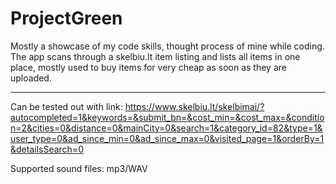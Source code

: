 # ProjectGreen
Mostly a showcase of my code skills, thought process of mine while coding. The app scans through a skelbiu.lt item listing and lists all items in one place, mostly used to buy items for very cheap as soon as they are uploaded.

---
Can be tested out with link: https://www.skelbiu.lt/skelbimai/?autocompleted=1&keywords=&submit_bn=&cost_min=&cost_max=&condition=2&cities=0&distance=0&mainCity=0&search=1&category_id=82&type=1&user_type=0&ad_since_min=0&ad_since_max=0&visited_page=1&orderBy=1&detailsSearch=0

Supported sound files: mp3/WAV
